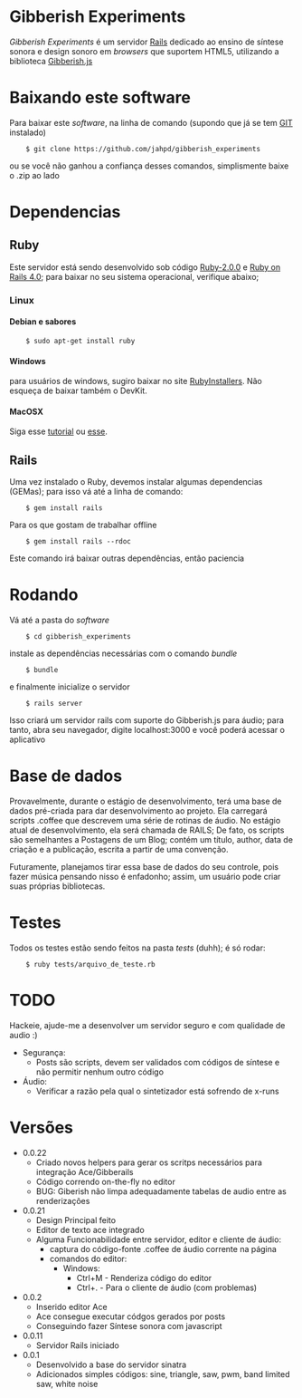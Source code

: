 # Gibberish Experiments

_Gibberish Experiments_ é um servidor [Rails](http://rubyonrails.org/) dedicado ao ensino de síntese sonora e design sonoro em _browsers_
que suportem HTML5, utilizando a biblioteca [Gibberish.js](http://github.com/charlieroberts/Gibberish)

# Baixando este software

Para baixar este _software_, na linha de comando (supondo que já se tem [GIT]() instalado)

```
	$ git clone https://github.com/jahpd/gibberish_experiments
```

ou se você não ganhou a confiança desses comandos, simplismente baixe o .zip ao lado

# Dependencias

## Ruby

Este servidor está sendo desenvolvido sob código [Ruby-2.0.0](https://www.ruby-lang.org/pt/downloads/) e 
[Ruby on Rails 4.0](https://www.rails.org); para baixar no seu sistema operacional, verifique abaixo;

### Linux

#### Debian e sabores

``` 
	$ sudo apt-get install ruby
```

#### Windows

para usuários de windows, sugiro baixar no site [RubyInstallers](rubyinstaller.org). 
Não esqueça de baixar também o DevKit.

#### MacOSX

Siga esse [tutorial](http://code.tutsplus.com/tutorials/how-to-install-ruby-on-a-mac--net-21664)
ou [esse](https://rvm.io/rvm/install). 

## Rails

Uma vez instalado o Ruby, devemos instalar algumas dependencias (GEMas); 
para isso vá até a linha de comando:

```
	$ gem install rails
```

Para os que gostam de trabalhar offline

``` 
	$ gem install rails --rdoc
```

Este comando irá baixar outras dependências, então paciencia

# Rodando

Vá até a pasta do _software_

```
	$ cd gibberish_experiments
```

instale as dependências necessárias com o comando _bundle_

```
	$ bundle
```

e finalmente inicialize o servidor

```
	$ rails server
```

Isso criará um servidor rails com suporte do Gibberish.js para áudio; para tanto, abra seu navegador,
digite localhost:3000 e você poderá acessar o aplicativo

# Base de dados

Provavelmente, durante o estágio de desenvolvimento, terá uma base de dados pré-criada para dar desenvolvimento
ao projeto. Ela carregará scripts .coffee que descrevem uma série de rotinas de áudio. No estágio atual de desenvolvimento,
ela será chamada de RAILS; De fato, os scripts são semelhantes a Postagens de um Blog; contém um título, author, data de criação
e a publicação, escrita a partir de uma convenção.

Futuramente, planejamos tirar essa base de dados do seu controle, pois fazer música pensando nisso é enfadonho;
assim, um usuário pode criar suas próprias bibliotecas.

# Testes

Todos os testes estão sendo feitos na pasta _tests_ (duhh); é só rodar:

```
	$ ruby tests/arquivo_de_teste.rb
```

# TODO

Hackeie, ajude-me a desenvolver um servidor seguro e com qualidade de audio :)

- Segurança:
	- Posts são scripts, devem ser validados com códigos de síntese e não permitir nenhum outro código
- Áudio:
	- Verificar a razão pela qual o sintetizador está sofrendo de x-runs

# Versões

- 0.0.22
  - Criado novos helpers para gerar os scritps necessários para integração Ace/Gibberails
  - Código correndo on-the-fly no editor
  - BUG: Giberish não limpa adequadamente tabelas de audio entre as renderizações
- 0.0.21
  - Design Principal feito
  - Editor de texto ace integrado
  - Alguma Funcionabilidade entre servidor, editor e cliente de áudio:
    - captura do código-fonte .coffee de áudio corrente na página
    - comandos do editor:
      - Windows:
        - Ctrl+M - Renderiza código do editor
        - Ctrl+. - Para o cliente de áudio (com problemas)
- 0.0.2
  - Inserido editor Ace
  - Ace consegue executar códgos gerados por posts
  - Conseguindo fazer Síntese sonora com javascript
- 0.0.11
  - Servidor Rails iniciado
- 0.0.1
  - Desenvolvido a base do servidor sinatra
  - Adicionados simples códigos: sine, triangle, saw, pwm, band limited saw, white noise



